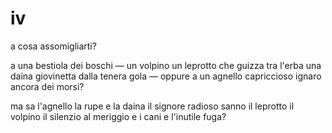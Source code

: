 # iv

a cosa assomigliarti?

a una bestiola dei boschi —
un volpino un leprotto che guizza tra l'erba
una daina giovinetta dalla tenera gola —
oppure a un agnello capriccioso
ignaro ancora dei morsi?

ma sa l'agnello la rupe
e la daina il signore radioso
sanno il leprotto il volpino
il silenzio al meriggio e i cani
e l'inutile fuga?
